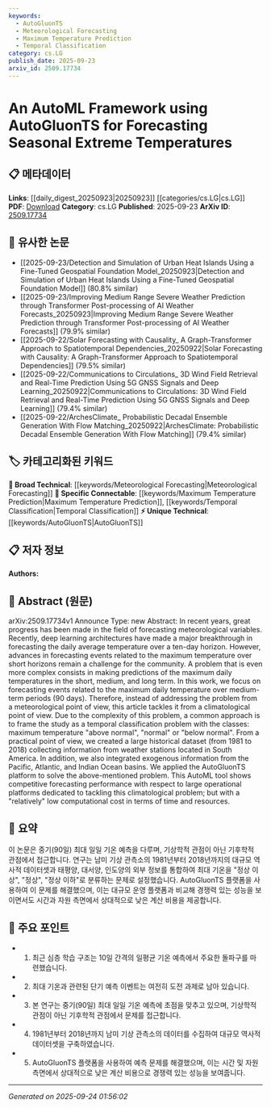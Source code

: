 ```yaml
---
keywords:
  - AutoGluonTS
  - Meteorological Forecasting
  - Maximum Temperature Prediction
  - Temporal Classification
category: cs.LG
publish_date: 2025-09-23
arxiv_id: 2509.17734
---
```


<!-- KEYWORD_LINKING_METADATA:
{
  "processed_timestamp": "2025-09-24T01:56:02.623343",
  "vocabulary_version": "1.0",
  "selected_keywords": [
    "AutoGluonTS",
    "Meteorological Forecasting",
    "Maximum Temperature Prediction",
    "Temporal Classification"
  ],
  "rejected_keywords": [],
  "similarity_scores": {
    "AutoGluonTS": 0.78,
    "Meteorological Forecasting": 0.65,
    "Maximum Temperature Prediction": 0.75,
    "Temporal Classification": 0.7
  },
  "extraction_method": "AI_prompt_based",
  "budget_applied": true,
  "candidates_json": {
    "candidates": [
      {
        "surface": "AutoGluonTS",
        "canonical": "AutoGluonTS",
        "aliases": [
          "AutoGluon Time Series"
        ],
        "category": "unique_technical",
        "rationale": "AutoGluonTS is a specific AutoML tool used for time series forecasting, which is central to the study's methodology.",
        "novelty_score": 0.75,
        "connectivity_score": 0.65,
        "specificity_score": 0.85,
        "link_intent_score": 0.78
      },
      {
        "surface": "forecasting meteorological variables",
        "canonical": "Meteorological Forecasting",
        "aliases": [
          "weather forecasting"
        ],
        "category": "broad_technical",
        "rationale": "Meteorological forecasting is a broad technical domain relevant to the study's focus on temperature prediction.",
        "novelty_score": 0.45,
        "connectivity_score": 0.72,
        "specificity_score": 0.6,
        "link_intent_score": 0.65
      },
      {
        "surface": "maximum daily temperatures",
        "canonical": "Maximum Temperature Prediction",
        "aliases": [
          "max temperature forecasting"
        ],
        "category": "specific_connectable",
        "rationale": "Predicting maximum temperatures is a specific challenge addressed in the study, linking to climatological research.",
        "novelty_score": 0.6,
        "connectivity_score": 0.7,
        "specificity_score": 0.8,
        "link_intent_score": 0.75
      },
      {
        "surface": "temporal classification problem",
        "canonical": "Temporal Classification",
        "aliases": [
          "time series classification"
        ],
        "category": "specific_connectable",
        "rationale": "Temporal classification is a key methodological approach in the study, relevant for linking to machine learning techniques.",
        "novelty_score": 0.58,
        "connectivity_score": 0.78,
        "specificity_score": 0.82,
        "link_intent_score": 0.7
      }
    ],
    "ban_list_suggestions": [
      "deep learning architectures",
      "large historical dataset"
    ]
  },
  "decisions": [
    {
      "candidate_surface": "AutoGluonTS",
      "resolved_canonical": "AutoGluonTS",
      "decision": "linked",
      "scores": {
        "novelty": 0.75,
        "connectivity": 0.65,
        "specificity": 0.85,
        "link_intent": 0.78
      }
    },
    {
      "candidate_surface": "forecasting meteorological variables",
      "resolved_canonical": "Meteorological Forecasting",
      "decision": "linked",
      "scores": {
        "novelty": 0.45,
        "connectivity": 0.72,
        "specificity": 0.6,
        "link_intent": 0.65
      }
    },
    {
      "candidate_surface": "maximum daily temperatures",
      "resolved_canonical": "Maximum Temperature Prediction",
      "decision": "linked",
      "scores": {
        "novelty": 0.6,
        "connectivity": 0.7,
        "specificity": 0.8,
        "link_intent": 0.75
      }
    },
    {
      "candidate_surface": "temporal classification problem",
      "resolved_canonical": "Temporal Classification",
      "decision": "linked",
      "scores": {
        "novelty": 0.58,
        "connectivity": 0.78,
        "specificity": 0.82,
        "link_intent": 0.7
      }
    }
  ]
}
-->

# An AutoML Framework using AutoGluonTS for Forecasting Seasonal Extreme Temperatures

## 📋 메타데이터

**Links**: [[daily_digest_20250923|20250923]] [[categories/cs.LG|cs.LG]]
**PDF**: [Download](https://arxiv.org/pdf/2509.17734.pdf)
**Category**: cs.LG
**Published**: 2025-09-23
**ArXiv ID**: [2509.17734](https://arxiv.org/abs/2509.17734)

## 🔗 유사한 논문
- [[2025-09-23/Detection and Simulation of Urban Heat Islands Using a Fine-Tuned Geospatial Foundation Model_20250923|Detection and Simulation of Urban Heat Islands Using a Fine-Tuned Geospatial Foundation Model]] (80.8% similar)
- [[2025-09-23/Improving Medium Range Severe Weather Prediction through Transformer Post-processing of AI Weather Forecasts_20250923|Improving Medium Range Severe Weather Prediction through Transformer Post-processing of AI Weather Forecasts]] (79.9% similar)
- [[2025-09-22/Solar Forecasting with Causality_ A Graph-Transformer Approach to Spatiotemporal Dependencies_20250922|Solar Forecasting with Causality: A Graph-Transformer Approach to Spatiotemporal Dependencies]] (79.5% similar)
- [[2025-09-22/Communications to Circulations_ 3D Wind Field Retrieval and Real-Time Prediction Using 5G GNSS Signals and Deep Learning_20250922|Communications to Circulations: 3D Wind Field Retrieval and Real-Time Prediction Using 5G GNSS Signals and Deep Learning]] (79.4% similar)
- [[2025-09-22/ArchesClimate_ Probabilistic Decadal Ensemble Generation With Flow Matching_20250922|ArchesClimate: Probabilistic Decadal Ensemble Generation With Flow Matching]] (79.4% similar)

## 🏷️ 카테고리화된 키워드
**🧠 Broad Technical**: [[keywords/Meteorological Forecasting|Meteorological Forecasting]]
**🔗 Specific Connectable**: [[keywords/Maximum Temperature Prediction|Maximum Temperature Prediction]], [[keywords/Temporal Classification|Temporal Classification]]
**⚡ Unique Technical**: [[keywords/AutoGluonTS|AutoGluonTS]]

## 📋 저자 정보

**Authors:** 

## 📄 Abstract (원문)

arXiv:2509.17734v1 Announce Type: new 
Abstract: In recent years, great progress has been made in the field of forecasting meteorological variables. Recently, deep learning architectures have made a major breakthrough in forecasting the daily average temperature over a ten-day horizon. However, advances in forecasting events related to the maximum temperature over short horizons remain a challenge for the community. A problem that is even more complex consists in making predictions of the maximum daily temperatures in the short, medium, and long term. In this work, we focus on forecasting events related to the maximum daily temperature over medium-term periods (90 days). Therefore, instead of addressing the problem from a meteorological point of view, this article tackles it from a climatological point of view. Due to the complexity of this problem, a common approach is to frame the study as a temporal classification problem with the classes: maximum temperature "above normal", "normal" or "below normal". From a practical point of view, we created a large historical dataset (from 1981 to 2018) collecting information from weather stations located in South America. In addition, we also integrated exogenous information from the Pacific, Atlantic, and Indian Ocean basins. We applied the AutoGluonTS platform to solve the above-mentioned problem. This AutoML tool shows competitive forecasting performance with respect to large operational platforms dedicated to tackling this climatological problem; but with a "relatively" low computational cost in terms of time and resources.

## 📝 요약

이 논문은 중기(90일) 최대 일일 기온 예측을 다루며, 기상학적 관점이 아닌 기후학적 관점에서 접근합니다. 연구는 남미 기상 관측소의 1981년부터 2018년까지의 대규모 역사적 데이터셋과 태평양, 대서양, 인도양의 외부 정보를 통합하여 최대 기온을 "정상 이상", "정상", "정상 이하"로 분류하는 문제로 설정했습니다. AutoGluonTS 플랫폼을 사용하여 이 문제를 해결했으며, 이는 대규모 운영 플랫폼과 비교해 경쟁력 있는 성능을 보이면서도 시간과 자원 측면에서 상대적으로 낮은 계산 비용을 제공합니다.

## 🎯 주요 포인트

- 1. 최근 심층 학습 구조는 10일 간격의 일평균 기온 예측에서 주요한 돌파구를 마련했습니다.
- 2. 최대 기온과 관련된 단기 예측 이벤트는 여전히 도전 과제로 남아 있습니다.
- 3. 본 연구는 중기(90일) 최대 일일 기온 예측에 초점을 맞추고 있으며, 기상학적 관점이 아닌 기후학적 관점에서 문제를 접근합니다.
- 4. 1981년부터 2018년까지 남미 기상 관측소의 데이터를 수집하여 대규모 역사적 데이터셋을 구축하였습니다.
- 5. AutoGluonTS 플랫폼을 사용하여 예측 문제를 해결했으며, 이는 시간 및 자원 측면에서 상대적으로 낮은 계산 비용으로 경쟁력 있는 성능을 보여줍니다.


---

*Generated on 2025-09-24 01:56:02*